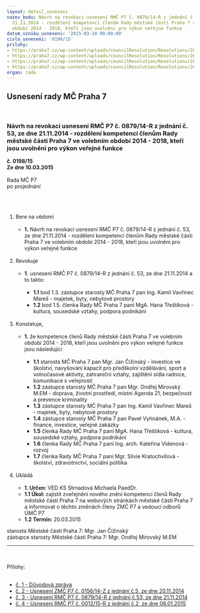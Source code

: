 ```yaml
---
layout: detail_usneseni
nazev_bodu: Návrh na revokaci usnesení RMČ P7 č. 0879/14-R z jednání č. 53, ze dne
  21.11.2014 - rozdělení kompetencí členům Rady městské části Praha 7 ve volebním
  období 2014 - 2018, kteří jsou uvolněni pro výkon veřejné funkce
datum_vzniku_usneseni: '2015-03-10 00:00:00'
cislo_usneseni: '0198/15'
prilohy:
- https://praha7.cz/wp-content/uploads/councilResolution/Resolutions/26650/198_15_pril1.doc
- https://praha7.cz/wp-content/uploads/councilResolution/Resolutions/26650/13-15-unesen%c3%ad_zm%c4%8d_p7_%c4%8d._0156_14-z_z_%c4%8d._5_ze_dne_20.11.2014.doc
- https://praha7.cz/wp-content/uploads/councilResolution/Resolutions/26650/13-15-usnesen%c3%ad_rm%c4%8d_p7_%c4%8d.0879_14-r_z_%c4%8d._53_ze_dne_21.11.2014_-_kompetence.doc
- https://praha7.cz/wp-content/uploads/councilResolution/Resolutions/26650/13-15-usnesen%c3%ad_rm%c4%8d_p7_%c4%8d._0012_14-r_z_%c4%8d._2_ze_dne_06.01.2015_-_roz%c5%a1%c3%ad%c5%99en%c3%ad_kompetenc%c3%ad_sta.doc
organ: rada
---
```

<div id="ucUsn_pList" class="usn">
	<span><h2>Usnesení rady MČ Praha 7 </h2>
<br></span><div class="standBody">
<span><h3>Návrh na revokaci usnesení RMČ P7 č. 0879/14-R z jednání č. 53, ze dne 21.11.2014 - rozdělení kompetencí členům Rady městské části Praha 7 ve volebním období 2014 - 2018, kteří jsou uvolněni pro výkon veřejné funkce</h3></span><div class="center">
		<strong>č. 0198/15</strong><br>
	</div>
<div class="center">
		<strong>Ze dne 10.03.2015</strong><br><br>
	</div>Rada MČ P7<br>po projednání<br><br><br><ol>
<br><li>Bere na vědomí<br><ul>
<br><li>
<strong>1.</strong> Návrh na revokaci usnesení RMČ P7 č. 0879/14-R z jednání č. 53, ze dne 21.11.2014 - rozdělení kompetencí členům Rady městské části Praha 7 ve volebním období 2014 - 2018, kteří jsou uvolněni pro výkon veřejné funkce</li>
</ul>
<br>
</li>
<li>Revokuje<br><ul>
<br><li>
<strong>1.</strong> usnesení RMČ P7 č. 0879/14-R z jednání č. 53, ze dne 21.11.2014 a to takto:<br><ul>
<br><li>
<strong>1.1</strong> bod 1.3. zástupce starosty MČ Praha 7 pan Ing. Kamil Vavřinec Mareš - majetek, byty, nebytové prostory <br>
</li>
<li>
<strong>1.2</strong> bod 1.5. členka Rady MČ Praha 7 paní MgA. Hana Třeštíková - kultura, sousedské vztahy, podpora podnikání </li>
</ul>
</li>
</ul>
<br>
</li>
<li>Konstatuje,<br><ul>
<br><li>
<strong>1.</strong> že kompetence členů Rady městské části Praha 7 ve volebním období 2014 - 2018, kteří jsou uvolněni pro výkon veřejné funkce jsou následující <br><ul>
<br><li>
<strong>1.1</strong> starosta MČ Praha 7 pan Mgr. Jan Čižinský - investice ve školství, navyšování kapacit pro předškolní vzdělávání, sport a volnočasové aktivity, zahraniční vztahy, zajištění sídla radnice, komunikace s veřejností<br>
</li>
<li>
<strong>1.2</strong> zástupce starosty MČ Praha 7 pan Mgr. Ondřej Mirovský M.EM - doprava, životní prostředí, místní Agenda 21, bezpečnost a prevence kriminality<br>
</li>
<li>
<strong>1.3</strong> zástupce starosty MČ Praha 7 pan Ing. Kamil Vavřinec Mareš - majetek, byty, nebytové prostory<br>
</li>
<li>
<strong>1.4</strong> zástupce starosty MČ Praha 7 pan Pavel Vyhnánek, M.A. - finance, investice, veřejné zakázky<br>
</li>
<li>
<strong>1.5</strong> členka Rady MČ Praha 7 paní MgA. Hana Třeštíková - kultura, sousedské vztahy, podpora podnikání <br>
</li>
<li>
<strong>1.6</strong> členka Rady MČ Praha 7 paní Ing. arch. Kateřina Vídenová - rozvoj<br>
</li>
<li>
<strong>1.7</strong> členka Rady MČ Praha 7 paní Mgr. Silvie Kratochvílová - školství, zdravotnictví, sociální politika</li>
</ul>
</li>
</ul>
<br>
</li>
<li>Ukládá<br><ul>
<br><li>
<strong>1. Určen: </strong>VED KS Strnadová Michaela PaedDr.<br>
</li>
<li>
<strong>1.1 Úkol: </strong>zajistit zveřejnění nového znění kompetencí členů Rady městské části Praha 7 na webových stránkách městské části Praha 7 a informovat o těchto změnách členy ZMČ P7 a vedoucí odborů ÚMČ P7<br>
</li>
<li>
<strong>1.2 Termín: </strong>20.03.2015</li>
</ul>
</li>
</ol>starosta Městské části Praha 7: Mgr. Jan Čižinský<br>zástupce starosty Městské části Praha 7: Mgr. Ondřej Mirovský M.EM <br><hr>
<br><br>Přílohy: <br><ul>
<br><li>
<a href="/zdroj.aspx?typ=4&amp;Id=61186&amp;sh=24267509" target="_blank" title="Odkaz na soubor - 22,5 kB - nové okno">č. 1 - Důvodová zpráva</a> <br>
</li>
<li>
<a href="/zdroj.aspx?typ=4&amp;id=61078&amp;sh=-1175410251" target="_blank" title="Odkaz na soubor - 29,5 kB - nové okno">č. 2 - Usnesení ZMČ P7 č. 0156/14-Z z jednání č.5, ze dne 20.11.2014</a> <br>
</li>
<li>
<a href="/zdroj.aspx?typ=4&amp;id=61079&amp;sh=-1174458923" target="_blank" title="Odkaz na soubor - 37 kB - nové okno">č. 3 - Usnesení RMČ P7 č. 0879/14-R z jednání č.53, ze dne 21.11.2014</a> <br>
</li>
<li>
<a href="/zdroj.aspx?typ=4&amp;id=61080&amp;sh=23354069" target="_blank" title="Odkaz na soubor - 36 kB - nové okno">č. 4 - Usnesení RMČ P7 č. 0012/15-R z jednání č.2, ze dne 06.01.2015</a> </li>
</ul>
</div>
</div>